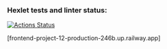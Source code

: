 ### Hexlet tests and linter status:
[![Actions Status](https://github.com/losevo/frontend-project-12/workflows/hexlet-check/badge.svg)](https://github.com/losevo/frontend-project-12/actions)

[frontend-project-12-production-246b.up.railway.app]
